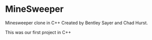 # MineSweeper
Minesweeper clone in C++
Created by Bentley Sayer and Chad Hurst.

This was our first project in C++
